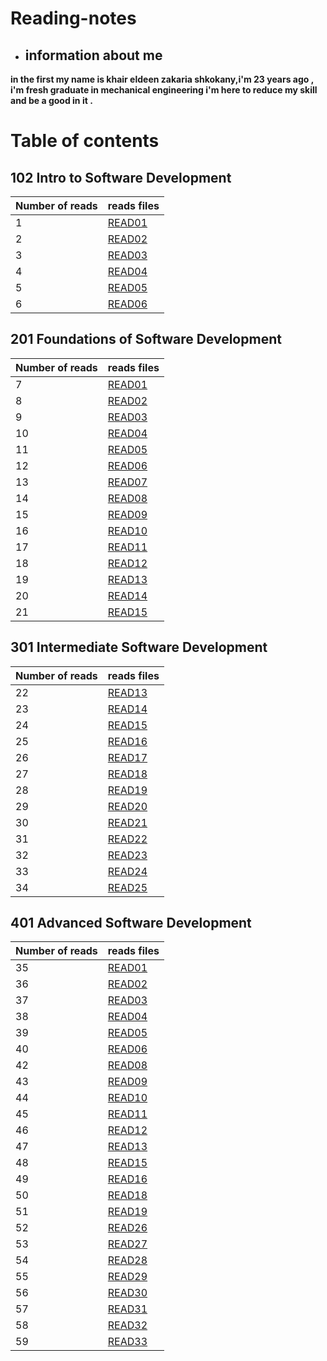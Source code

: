 # Reading-notes
* ## information about me   

**in the first my name is khair eldeen zakaria shkokany,i'm 23 years ago , i'm fresh graduate in mechanical engineering i'm here to reduce my skill and be a good in it .**

# Table of contents 

## 102 Intro to Software Development

|Number of reads | reads files                |
|----------------|----------------------------|
|1               | [READ01](102/READ01.md)    |
|2               | [READ02](102/READO2.md)    |
|3               | [READ03](102/READ03.md)    |
|4               | [READ04](102/READ04.md)    |
|5               | [READ05](102/READ05.md)    |
|6               | [READ06](102/READ06.md)    |

## 201 Foundations of Software Development

|Number of reads | reads files                |
|----------------|----------------------------|
|7               | [READ01](201/class-01.md)  |
|8               | [READ02](201/class-02.md)  |
|9               | [READ03](201/class-03.md)  |
|10              | [READ04](201/class-04.md)  |
|11              | [READ05](201/class-05.md)  |
|12              | [READ06](201/class-06.md)  |
|13              | [READ07](201/class-07.md)  |
|14              | [READ08](201/class-08.md)  |
|15              | [READ09](201/class-09.md)  |
|16              | [READ10](201/class-10.md)  |
|17              | [READ11](201/class-11.md)  |
|18              | [READ12](201/class-12.md)  |
|19              | [READ13](201/class-13.md)  |
|20              | [READ14](201/class-14.md)  |
|21              | [READ15](201/class-15.md)  |


## 301 Intermediate Software Development


|Number of reads | reads files                |
|----------------|----------------------------|
|22              | [READ13](301/class-01.md)  |
|23              | [READ14](301/class-02.md)  |
|24              | [READ15](301/class-03.md)  |
|25              | [READ16](301/class-04.md)  |
|26              | [READ17](301/class-05.md)  |
|27              | [READ18](301/class-06.md)  |
|28              | [READ19](301/class-07.md)  |
|29              | [READ20](301/class-08.md)  |
|30              | [READ21](301/class-09.md)  |
|31              | [READ22](301/class-10.md)  |
|32              | [READ23](301/class-11.md)  |
|33              | [READ24](301/class-12.md)  |
|34              | [READ25](301/class-13.md)  |


## 401 Advanced Software Development


|Number of reads | reads files                |
|----------------|----------------------------|
|35              | [READ01](401/class-01.md)  |
|36              | [READ02](401/class-02.md)  |
|37              | [READ03](401/class-03.md)  |
|38              | [READ04](401/class-04.md)  |
|39              | [READ05](401/class-05.md)  |
|40              | [READ06](401/class-06.md)  |
|42              | [READ08](401/class-08.md)  |
|43              | [READ09](401/class-09.md)  |
|44              | [READ10](401/class-10.md)  |
|45              | [READ11](401/class-11.md)  |
|46              | [READ12](401/class-12.md)  |
|47              | [READ13](401/class-13.md)  |
|48              | [READ15](401/class-15.md)  |
|49              | [READ16](401/class-16.md)  |
|50              | [READ18](401/class-18.md)  |
|51              | [READ19](401/class-19.md)  |
|52              | [READ26](401/class-26.md)  |
|53              | [READ27](401/class-27.md)  |
|54              | [READ28](401/class-28.md)  |
|55              | [READ29](401/class-29.md)  |
|56              | [READ30](401/class-30.md)  |
|57              | [READ31](401/class-31.md)  |
|58              | [READ32](401/class-32.md)  |
|59              | [READ33](401/class-33.md)  |




















